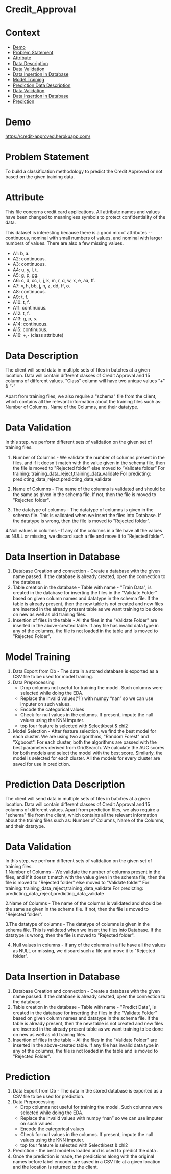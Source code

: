 # Credit_Approval
# Context
- [Demo](https://github.com/GokulDev4U/Credit_Approval/blob/master/README.md#demo)
- [Problem Statement](https://github.com/GokulDev4U/Credit_Approval/blob/master/README.md#problem-statement)
- [Attribute](https://github.com/GokulDev4U/Credit_Approval/blob/master/README.md#attribute)
- [Data Description](https://github.com/GokulDev4U/Credit_Approval/blob/master/README.md#data-description)
- [Data Validation](https://github.com/GokulDev4U/Credit_Approval/blob/master/README.md#data-validation)
- [Data Insertion in Database](https://github.com/GokulDev4U/Credit_Approval/blob/master/README.md#data-insertion-in-database)
- [Model Training](https://github.com/GokulDev4U/Credit_Approval/blob/master/README.md#model-training)
- [Prediction Data Description](https://github.com/GokulDev4U/Credit_Approval/blob/master/README.md#prediction-data-description)
- [Data Validation](https://github.com/GokulDev4U/Credit_Approval/blob/master/README.md#data-validation-1)
- [Data Insertion in Database](https://github.com/GokulDev4U/Credit_Approval/blob/master/README.md#data-insertion-in-database-1)
- [Prediction](https://github.com/GokulDev4U/Credit_Approval/blob/master/README.md#prediction)


# Demo
  https://credit-approved.herokuapp.com/
  
# Problem Statement
To build a classification methodology to predict the Credit Approved or not based on the given training data. 
# Attribute 
This file concerns credit card applications. All attribute names and values have been changed to meaningless symbols to protect confidentiality of the data.

This dataset is interesting because there is a good mix of attributes -- continuous, nominal with small numbers of values, and nominal with larger numbers of values. There are also a few missing values.

- A1: b, a.
- A2: continuous.
- A3: continuous.
- A4: u, y, l, t.
- A5: g, p, gg.
- A6: c, d, cc, i, j, k, m, r, q, w, x, e, aa, ff.
- A7: v, h, bb, j, n, z, dd, ff, o.
- A8: continuous.
- A9: t, f.
- A10: t, f.
- A11: continuous.
- A12: t, f.
- A13: g, p, s.
- A14: continuous.
- A15: continuous.
- A16: +,- (class attribute)

# Data Description
The client will send data in multiple sets of files in batches at a given location. Data will contain different classes of Credit Approval and 15 columns of different values.
"Class" column will have two unique values “+’’ & “-”

Apart from training files, we also require a "schema" file from the client, which contains all the relevant information about the training files such as:
 Number of Columns, Name of the Columns, and their datatype.
 
# Data Validation 
In this step, we perform different sets of validation on the given set of training files.  

1. Number of Columns - We validate the number of columns present in the files, and if it doesn't match with the value given in the schema file, then the file is moved to "Rejected folder" else moved to “Validate folder”
For training: training_data_reject,training_data_validate
For predicting: predicting_data_reject,predicting_data_validate

2. Name of Columns - The name of the columns is validated and should be the same as given in the schema file. If not, then the file is moved to "Rejected folder".

3. The datatype of columns - The datatype of columns is given in the schema file. This is validated when we insert the files into Database. If the datatype is wrong, then the file is moved to "Rejected folder".

4.Null values in columns - If any of the columns in a file have all the values as NULL or missing, we discard such a file and move it to "Rejected folder".



# Data Insertion in Database
 
1) Database Creation and connection - Create a database with the given name passed. If the database is already created, open the connection to the database. 
2) Table creation in the database - Table with name - "Train Data", is created in the database for inserting the files in the "Validate Folder" based on given column names and datatype in the schema file. If the table is already present, then the new table is not created and new files are inserted in the already present table as we want training to be done on new as well as old training files.     
3) Insertion of files in the table - All the files in the "Validate Folder" are inserted in the above-created table. If any file has invalid data type in any of the columns, the file is not loaded in the table and is moved to "Rejected Folder".
 
# Model Training 
1) Data Export from Db - The data in a stored database is exported as a CSV file to be used for model training.
2) Data Preprocessing   
   -  Drop columns not useful for training the model. Such columns were selected while doing the EDA.
   -  Replace the invalid values(‘?’) with numpy “nan” so we can use imputer on such values.
   -  Encode the categorical values
   -  Check for null values in the columns. If present, impute the null values using the KNN imputer.
   -  top four feature is selected with Selectkbest & chi2
3) Model Selection - After feature selection, we find the best model for each cluster. We are using two algorithms, "Random Forest" and "Xgboost". For each cluster, both the algorithms are passed with the best parameters derived from GridSearch. We calculate the AUC scores for both models and select the model with the best score. Similarly, the model is selected for each cluster. All the models for every cluster are saved for use in prediction. 
 
# Prediction Data Description
 The client will send data in multiple sets of files in batches at a given location. Data will contain different classes of Credit Approval and 15 columns of different values.
Apart from prediction files, we also require a "schema" file from the client, which contains all the relevant information about the training files such as:
 Number of Columns, Name of the Columns, and their datatype.

# Data Validation  
In this step, we perform different sets of validation on the given set of training files.  
1.Number of Columns - We validate the number of columns present in the files, and if it doesn't match with the value given in the schema file, then the file is moved to "Rejected folder" else moved to “Validate folder”
For training: training_data_reject,training_data_validate
For predicting: predicting_data_reject,predicting_data_validate

2.Name of Columns - The name of the columns is validated and should be the same as given in the schema file. If not, then the file is moved to "Rejected folder".

3.The datatype of columns - The datatype of columns is given in the schema file. This is validated when we insert the files into Database. If the datatype is wrong, then the file is moved to "Rejected folder".

4. Null values in columns - If any of the columns in a file have all the values  as NULL or missing, we discard such a file and move it to "Rejected folder". 

# Data Insertion in Database 

1) Database Creation and connection - Create a database with the given name passed. If the database is already created, open the connection to the database. 
2) Table creation in the database - Table with name - "Predict Data", is created in the database for inserting the files in the "Validate Folder" based on given column names and datatype in the schema file. If the table is already present, then the new table is not created and new files are inserted in the already present table as we want training to be done on new as well as old training files.     
3) Insertion of files in the table - All the files in the "Validate Folder" are inserted in the above-created table. If any file has invalid data type in any of the columns, the file is not loaded in the table and is moved to "Rejected Folder".


# Prediction 
 
1) Data Export from Db - The data in the stored database is exported as a CSV file to be used for prediction.
2) Data Preprocessing   
   - Drop columns not useful for training the model. Such columns were selected while doing the EDA.
   - Replace the invalid values with numpy “nan” so we can use imputer on such values.
   - Encode the categorical values
   - Check for null values in the columns. If present, impute the null values using the KNN imputer.
   - top four feature is selected with Selectkbest & chi2
3) Prediction -  the best model is loaded and is used to predict the data .
4) Once the prediction is made, the predictions along with the original names before label encoder are saved in a CSV file at a given location and the location is returned to the client.


